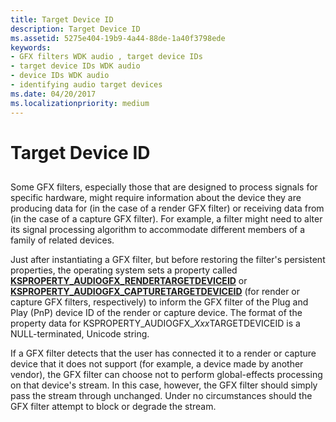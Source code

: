 ```yaml
---
title: Target Device ID
description: Target Device ID
ms.assetid: 5275e404-19b9-4a44-88de-1a40f3798ede
keywords:
- GFX filters WDK audio , target device IDs
- target device IDs WDK audio
- device IDs WDK audio
- identifying audio target devices
ms.date: 04/20/2017
ms.localizationpriority: medium
---
```


# Target Device ID


## <span id="target_device_id"></span><span id="TARGET_DEVICE_ID"></span>


Some GFX filters, especially those that are designed to process signals for specific hardware, might require information about the device they are producing data for (in the case of a render GFX filter) or receiving data from (in the case of a capture GFX filter). For example, a filter might need to alter its signal processing algorithm to accommodate different members of a family of related devices.

Just after instantiating a GFX filter, but before restoring the filter's persistent properties, the operating system sets a property called [**KSPROPERTY\_AUDIOGFX\_RENDERTARGETDEVICEID**](https://msdn.microsoft.com/library/windows/hardware/ff537235) or [**KSPROPERTY\_AUDIOGFX\_CAPTURETARGETDEVICEID**](https://msdn.microsoft.com/library/windows/hardware/ff537233) (for render or capture GFX filters, respectively) to inform the GFX filter of the Plug and Play (PnP) device ID of the render or capture device. The format of the property data for KSPROPERTY\_AUDIOGFX\_*Xxx*TARGETDEVICEID is a NULL-terminated, Unicode string.

If a GFX filter detects that the user has connected it to a render or capture device that it does not support (for example, a device made by another vendor), the GFX filter can choose not to perform global-effects processing on that device's stream. In this case, however, the GFX filter should simply pass the stream through unchanged. Under no circumstances should the GFX filter attempt to block or degrade the stream.

 

 




